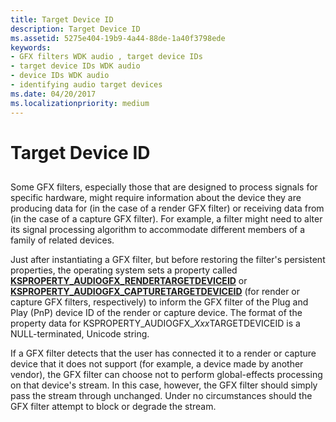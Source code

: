 ```yaml
---
title: Target Device ID
description: Target Device ID
ms.assetid: 5275e404-19b9-4a44-88de-1a40f3798ede
keywords:
- GFX filters WDK audio , target device IDs
- target device IDs WDK audio
- device IDs WDK audio
- identifying audio target devices
ms.date: 04/20/2017
ms.localizationpriority: medium
---
```


# Target Device ID


## <span id="target_device_id"></span><span id="TARGET_DEVICE_ID"></span>


Some GFX filters, especially those that are designed to process signals for specific hardware, might require information about the device they are producing data for (in the case of a render GFX filter) or receiving data from (in the case of a capture GFX filter). For example, a filter might need to alter its signal processing algorithm to accommodate different members of a family of related devices.

Just after instantiating a GFX filter, but before restoring the filter's persistent properties, the operating system sets a property called [**KSPROPERTY\_AUDIOGFX\_RENDERTARGETDEVICEID**](https://msdn.microsoft.com/library/windows/hardware/ff537235) or [**KSPROPERTY\_AUDIOGFX\_CAPTURETARGETDEVICEID**](https://msdn.microsoft.com/library/windows/hardware/ff537233) (for render or capture GFX filters, respectively) to inform the GFX filter of the Plug and Play (PnP) device ID of the render or capture device. The format of the property data for KSPROPERTY\_AUDIOGFX\_*Xxx*TARGETDEVICEID is a NULL-terminated, Unicode string.

If a GFX filter detects that the user has connected it to a render or capture device that it does not support (for example, a device made by another vendor), the GFX filter can choose not to perform global-effects processing on that device's stream. In this case, however, the GFX filter should simply pass the stream through unchanged. Under no circumstances should the GFX filter attempt to block or degrade the stream.

 

 




